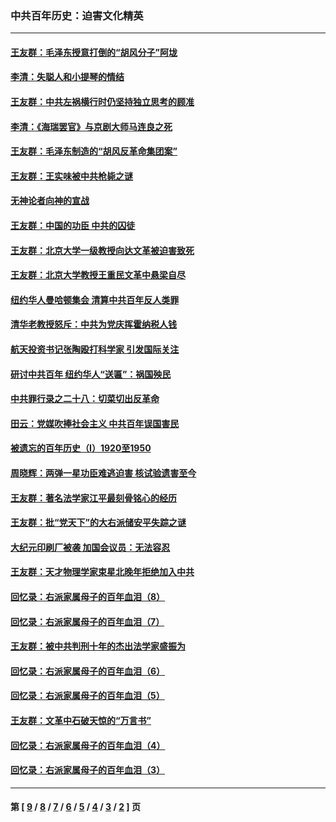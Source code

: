 ### 中共百年历史：迫害文化精英
---
#### [王友群：毛泽东授意打倒的“胡风分子”阿垅](../../pages/nf1176111/n13592541.md?02240430) 
#### [李清：失聪人和小提琴的情结](../../pages/nf1176111/n13459280.md?02240430) 
#### [王友群：中共左祸横行时仍坚持独立思考的顾准](../../pages/nf1176111/n13444722.md?02240430) 
#### [李清：《海瑞罢官》与京剧大师马连良之死](../../pages/nf1176111/n13412316.md?02240430) 
#### [王友群：毛泽东制造的“胡风反革命集团案”](../../pages/nf1176111/n13324909.md?02240430) 
#### [王友群：王实味被中共枪毙之谜](../../pages/nf1176111/n13307502.md?02240430) 
#### [无神论者向神的宣战](../../pages/nf1176111/n13281535.md?02240430) 
#### [王友群：中国的功臣 中共的囚徒](../../pages/nf1176111/n13291790.md?02240430) 
#### [王友群：北京大学一级教授向达文革被迫害致死](../../pages/nf1176111/n13150966.md?02240430) 
#### [王友群：北京大学教授王重民文革中悬梁自尽](../../pages/nf1176111/n13084645.md?02240430) 
#### [纽约华人曼哈顿集会 清算中共百年反人类罪](../../pages/nf1176111/n13084157.md?02240430) 
#### [清华老教授怒斥：中共为党庆挥霍纳税人钱](../../pages/nf1176111/n13071430.md?02240430) 
#### [航天投资书记张陶殴打科学家 引发国际关注](../../pages/nf1176111/n13069132.md?02240430) 
#### [研讨中共百年 纽约华人“送匾”：祸国殃民](../../pages/nf1176111/n13057367.md?02240430) 
#### [中共罪行录之二十八：切菜切出反革命](../../pages/nf1176111/n13030600.md?02240430) 
#### [田云：党媒吹捧社会主义 中共百年误国害民](../../pages/nf1176111/n13006682.md?02240430) 
#### [被遗忘的百年历史（I）1920至1950](../../pages/nf1176111/n12986411.md?02240430) 
#### [周晓辉：两弹一星功臣难逃迫害 核试验遗害至今](../../pages/nf1176111/n12974997.md?02240430) 
#### [王友群：著名法学家江平最刻骨铭心的经历](../../pages/nf1176111/n12970787.md?02240430) 
#### [王友群：批“党天下”的大右派储安平失踪之谜](../../pages/nf1176111/n12954229.md?02240430) 
#### [大纪元印刷厂被袭 加国会议员：无法容忍](../../pages/nf1176111/n12883028.md?02240430) 
#### [王友群：天才物理学家束星北晚年拒绝加入中共](../../pages/nf1176111/n12792913.md?02240430) 
#### [回忆录：右派家属母子的百年血泪（8）](../../pages/nf1176111/n12706196.md?02240430) 
#### [回忆录：右派家属母子的百年血泪（7）](../../pages/nf1176111/n12706191.md?02240430) 
#### [王友群：被中共判刑十年的杰出法学家盛振为](../../pages/nf1176111/n12706141.md?02240430) 
#### [回忆录：右派家属母子的百年血泪（6）](../../pages/nf1176111/n12698863.md?02240430) 
#### [回忆录：右派家属母子的百年血泪（5）](../../pages/nf1176111/n12692515.md?02240430) 
#### [王友群：文革中石破天惊的“万言书”](../../pages/nf1176111/n12690994.md?02240430) 
#### [回忆录：右派家属母子的百年血泪（4）](../../pages/nf1176111/n12686410.md?02240430) 
#### [回忆录：右派家属母子的百年血泪（3）](../../pages/nf1176111/n12683820.md?02240430) 

---
#### 第 [ [9](./9.md?02240430) / [8](./8.md?02240430) / [7](./7.md?02240430) / [6](./6.md?02240430) / [5](./5.md?02240430) / [4](./4.md?02240430) / [3](./3.md?02240430) / [2](./2.md?02240430) ] 页
